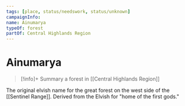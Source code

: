 ```yaml
---
tags: [place, status/needswork, status/unknown]
campaignInfo:
name: Ainumarya
typeOf: forest
partOf: Central Highlands Region
---
```

# Ainumarya
>[!info]+ Summary
> a forest in [[Central Highlands Region]]


The original elvish name for the great forest on the west side of the [[Sentinel Range]]. Derived from the Elvish for "home of the first gods."

